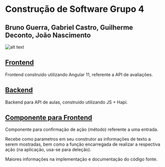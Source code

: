 # Construção de Software Grupo 4
## Bruno Guerra, Gabriel Castro, Guilherme Deconto, João Nascimento


![alt text](https://vestibulares2020.com/wp-content/uploads/2019/03/vestibular-pucrs-2020.png)


## [Frontend](https://github.com/AGES-PUCRS/constr-sw-2020-2-grupo4/tree/master/frontend)

Frontend construído utilizando Angular 11, referente a API de avaliações.

## [Backend](https://github.com/AGES-PUCRS/constr-sw-2020-2-grupo4/tree/master/backend)

Backend para API de aulas, construído utilizando JS + Hapi.

## [Componente para Frontend](https://github.com/AGES-PUCRS/constr-sw-2020-2-grupo4/tree/master/frontend/src/app/dialog/confirm)

Componente para confirmação de ação (método) referente a uma entrada.

Recebe como parametros em seu construtor as informações de texto a serem mostradas, bem como a função encarregada de realizar a respectiva ação (na aplicação, usa-se para deleção).

Maiores informações na implementação e documentação do código fonte.